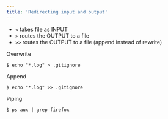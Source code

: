 ```yaml
---
title: 'Redirecting input and output'
---
```

- `<` takes file as INPUT
- `>` routes the OUTPUT to a file
- `>>` routes the OUTPUT to a file (append instead of rewrite)

Overwrite
```
$ echo "*.log" > .gitignore
```

Append
```
$ echo "*.log" >> .gitignore
```

Piping
```
$ ps aux | grep firefox
```

